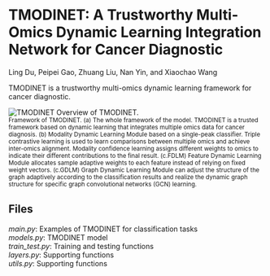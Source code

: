 # TMODINET: A Trustworthy Multi-Omics Dynamic Learning Integration Network for Cancer Diagnostic
Ling Du, Peipei Gao, Zhuang Liu, Nan Yin, and Xiaochao Wang

TMODINET is a trustworthy multi-omics dynamic learning framework for cancer diagnostic.

![TMODINET](https://github.com/isMery0123/TMODINET/blob/master/TMODINET/TMODINET.png)
Overview of TMODINET. \
<sup>Framework of TMODINET. (a) The whole framework of the model. TMODINET is a trusted framework based on dynamic learning that integrates multiple omics data for cancer diagnosis. (b) Modality Dynamic Learning Module based on a single-peak classifier. Triple contrastive learning is used to learn comparisons between multiple omics and achieve inter-omics alignment. Modality confidence learning assigns different weights to omics to indicate their different contributions to the final result. (c.FDLM) Feature Dynamic Learning Module allocates sample adaptive weights to each feature instead of relying on fixed weight vectors. (c.GDLM) Graph Dynamic Learning Module can adjust the structure of the graph adaptively according to the classification results and realize the dynamic graph structure for specific graph convolutional networks (GCN) learning.<sup>

## Files
*main.py*: Examples of TMODINET for classification tasks\
*models.py*: TMODINET model\
*train_test.py*: Training and testing functions\
*layers.py*: Supporting functions\
*utils.py*: Supporting functions
  

